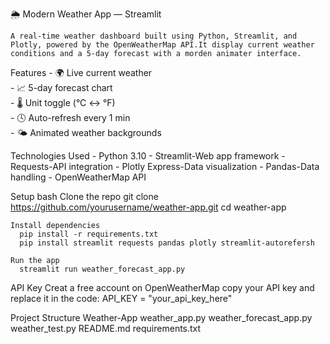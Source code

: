 🌦️ Modern Weather App — Streamlit

    A real-time weather dashboard built using Python, Streamlit, and Plotly, powered by the OpenWeatherMap API.It display current weather conditions and a 5-day forecast with a morden animater interface.

Features
    - 🌍 Live current weather  
    - 📈 5-day forecast chart  
    - 🌡 Unit toggle (°C ↔ °F)  
    - 🕓 Auto-refresh every 1 min  
    - 🌤 Animated weather backgrounds

Technologies Used
    - Python 3.10
    - Streamlit-Web app framework
    - Requests-API integration
    - Plotly Express-Data visualization
    - Pandas-Data handling
    - OpenWeatherMap API  

Setup
  bash
    Clone the repo
      git clone https://github.com/yourusername/weather-app.git
      cd weather-app

    Install dependencies
      pip install -r requirements.txt
      pip install streamlit requests pandas plotly streamlit-autorefersh

    Run the app
      streamlit run weather_forecast_app.py

API Key
    Creat a free account on OpenWeatherMap
    copy your API key and replace it in the code:
      API_KEY = "your_api_key_here"

Project Structure
  Weather-App
    weather_app.py
    weather_forecast_app.py
    weather_test.py
    README.md
    requirements.txt